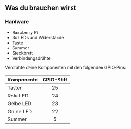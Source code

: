 ## Was du brauchen wirst

### Hardware

- Raspberry Pi
- 3x LEDs und Widerstände
- Taste
- Summer
- Steckbrett
- Verbindungsdrähte

Verdrahte deine Komponenten mit den folgenden GPIO-Pins:

| Komponente | GPIO-Stift |
| ---------- |:----------:|
| Taster     |     25     |
| Rote LED   |     24     |
| Gelbe LED  |     23     |
| Grüne LED  |     22     |
| Summer     |     5      |